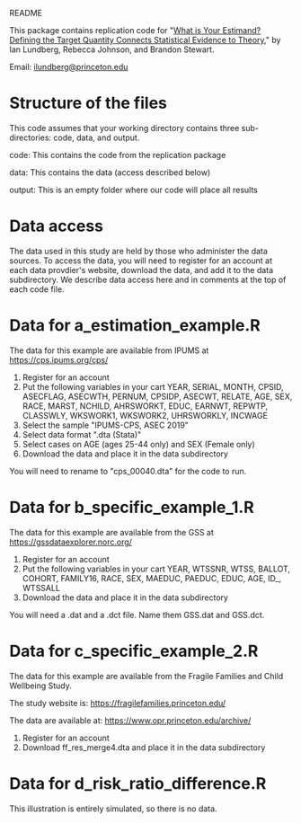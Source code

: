README

This package contains replication code for
"[What is Your Estimand? Defining the Target Quantity Connects Statistical Evidence to Theory](https://doi.org/10.31235/osf.io/ba67n)," by Ian Lundberg, Rebecca Johnson, and Brandon Stewart.

Email: ilundberg@princeton.edu

# Structure of the files

This code assumes that your working directory contains three sub-directories: code, data, and output.

code: This contains the code from the replication package

data: This contains the data (access described below)

output: This is an empty folder where our code will place all results

# Data access

The data used in this study are held by those who administer the data sources. To access the data, you will need to register for an account at each data provdier's website, download the data, and add it to the data subdirectory. We describe data access here and in comments at the top of each code file.

# Data for a_estimation_example.R

The data for this example are available from IPUMS at
https://cps.ipums.org/cps/

1. Register for an account
2. Put the following variables in your cart
YEAR, SERIAL, MONTH, CPSID, ASECFLAG, ASECWTH,
PERNUM, CPSIDP, ASECWT, RELATE, AGE, SEX, RACE,
MARST, NCHILD, AHRSWORKT, EDUC, EARNWT, REPWTP,
CLASSWLY, WKSWORK1, WKSWORK2, UHRSWORKLY, INCWAGE
3. Select the sample "IPUMS-CPS, ASEC 2019"
4. Select data format ".dta (Stata)"
5. Select cases on AGE (ages 25-44 only) and SEX (Female only)
6. Download the data and place it in the data subdirectory

You will need to rename to "cps_00040.dta" for the code to run.

# Data for b_specific_example_1.R

The data for this example are available from the GSS at
https://gssdataexplorer.norc.org/

1. Register for an account
2. Put the following variables in your cart
YEAR, WTSSNR, WTSS, BALLOT, COHORT, FAMILY16, RACE, SEX, MAEDUC, PAEDUC,
EDUC, AGE, ID_, WTSSALL
3. Download the data and place it in the data subdirectory

You will need a .dat and a .dct file. Name them GSS.dat and GSS.dct.

# Data for c_specific_example_2.R

The data for this example are available from the Fragile Families and Child Wellbeing Study.

The study website is: https://fragilefamilies.princeton.edu/

The data are available at: https://www.opr.princeton.edu/archive/

1. Register for an account
2. Download ff_res_merge4.dta and place it in the data subdirectory

# Data for d_risk_ratio_difference.R

This illustration is entirely simulated, so there is no data.
